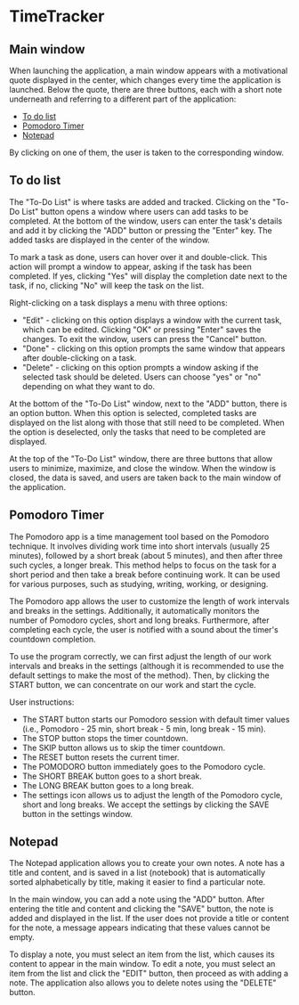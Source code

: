 # TimeTracker

## Main window
When launching the application, a main window appears with a motivational quote displayed in the center, which changes every time the application is launched. Below the quote, there are three buttons, each with a short note underneath and referring to a different part of the application:
* [To do list](#to-do-list)
* [Pomodoro Timer](#pomodoro-timer)
* [Notepad](#notepad)

By clicking on one of them, the user is taken to the corresponding window.

## To do list

The "To-Do List" is where tasks are added and tracked. Clicking on the "To-Do List" button opens a window where users can add tasks to be completed. At the bottom of the window, users can enter the task's details and add it by clicking the "ADD" button or pressing the "Enter" key. The added tasks are displayed in the center of the window.

To mark a task as done, users can hover over it and double-click. This action will prompt a window to appear, asking if the task has been completed. If yes, clicking "Yes" will display the completion date next to the task, if no, clicking "No" will keep the task on the list.

Right-clicking on a task displays a menu with three options:
* "Edit" - clicking on this option displays a window with the current task, which can be edited. Clicking "OK" or pressing "Enter" saves the changes. To exit the window, users can press the "Cancel" button.
* "Done" - clicking on this option prompts the same window that appears after double-clicking on a task.
* "Delete" - clicking on this option prompts a window asking if the selected task should be deleted. Users can choose "yes" or "no" depending on what they want to do.

At the bottom of the "To-Do List" window, next to the "ADD" button, there is an option button. When this option is selected, completed tasks are displayed on the list along with those that still need to be completed. When the option is deselected, only the tasks that need to be completed are displayed.

At the top of the "To-Do List" window, there are three buttons that allow users to minimize, maximize, and close the window. When the window is closed, the data is saved, and users are taken back to the main window of the application.

## Pomodoro Timer

The Pomodoro app is a time management tool based on the Pomodoro technique. It involves dividing work time into short intervals (usually 25 minutes), followed by a short break (about 5 minutes), and then after three such cycles, a longer break. This method helps to focus on the task for a short period and then take a break before continuing work. It can be used for various purposes, such as studying, writing, working, or designing.

The Pomodoro app allows the user to customize the length of work intervals and breaks in the settings. Additionally, it automatically monitors the number of Pomodoro cycles, short and long breaks. Furthermore, after completing each cycle, the user is notified with a sound about the timer's countdown completion.

To use the program correctly, we can first adjust the length of our work intervals and breaks in the settings (although it is recommended to use the default settings to make the most of the method). Then, by clicking the START button, we can concentrate on our work and start the cycle.

User instructions:
* The START button starts our Pomodoro session with default timer values (i.e., Pomodoro - 25 min, short break - 5 min, long break - 15 min).
* The STOP button stops the timer countdown.
* The SKIP button allows us to skip the timer countdown.
* The RESET button resets the current timer.
* The POMODORO button immediately goes to the Pomodoro cycle.
* The SHORT BREAK button goes to a short break.
* The LONG BREAK button goes to a long break.
* The settings icon allows us to adjust the length of the Pomodoro cycle, short and long breaks. We accept the settings by clicking the SAVE button in the settings window.


## Notepad

The Notepad application allows you to create your own notes. A note has a title and content, and is saved in a list (notebook) that is automatically sorted alphabetically by title, making it easier to find a particular note.

In the main window, you can add a note using the "ADD" button. After entering the title and content and clicking the "SAVE" button, the note is added and displayed in the list. If the user does not provide a title or content for the note, a message appears indicating that these values cannot be empty.

To display a note, you must select an item from the list, which causes its content to appear in the main window. To edit a note, you must select an item from the list and click the "EDIT" button, then proceed as with adding a note. The application also allows you to delete notes using the "DELETE" button.
